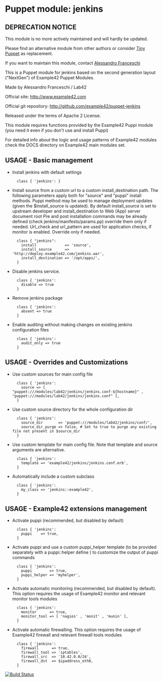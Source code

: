 # Puppet module: jenkins

## DEPRECATION NOTICE
This module is no more actively maintained and will hardly be updated.

Please find an alternative module from other authors or consider [Tiny Puppet](https://github.com/example42/puppet-tp) as replacement.

If you want to maintain this module, contact [Alessandro Franceschi](https://github.com/alvagante)


This is a Puppet module for jenkins based on the second generation layout ("NextGen") of Example42 Puppet Modules.

Made by Alessandro Franceschi / Lab42

Official site: http://www.example42.com

Official git repository: http://github.com/example42/puppet-jenkins

Released under the terms of Apache 2 License.

This module requires functions provided by the Example42 Puppi module (you need it even if you don't use and install Puppi)

For detailed info about the logic and usage patterns of Example42 modules check the DOCS directory on Example42 main modules set.

## USAGE - Basic management

* Install jenkins with default settings

        class { 'jenkins': }

* Install source from a custom url to a custom install_destination path.
  The following parameters apply both for "source" and "puppi" install methods.
  Puppi method may be used to manage deployment updates (given the $install_source is updated).
  By default install_source is set to upstream developer and install_destination to Web (App) server document root
  Pre and post installation commands may be already defined (check jenkins/manifests/params.pp) override them only if needed.
  Url_check and url_pattern are used for application checks, if monitor is enabled. Override only if needed.

        class { "jenkins":
          install             => 'source',
          install_source      => 'http://deploy.example42.com/jenkins.war',
          install_destination => '/opt/apps/',
        }

* Disable jenkins service.

        class { 'jenkins':
          disable => true
        }

* Remove jenkins package

        class { 'jenkins':
          absent => true
        }

* Enable auditing without making changes on existing jenkins configuration files

        class { 'jenkins':
          audit_only => true
        }


## USAGE - Overrides and Customizations
* Use custom sources for main config file 

        class { 'jenkins':
          source => [ "puppet:///modules/lab42/jenkins/jenkins.conf-${hostname}" , "puppet:///modules/lab42/jenkins/jenkins.conf" ], 
        }


* Use custom source directory for the whole configuration dir

        class { 'jenkins':
          source_dir       => 'puppet:///modules/lab42/jenkins/conf/',
          source_dir_purge => false, # Set to true to purge any existing file not present in $source_dir
        }

* Use custom template for main config file. Note that template and source arguments are alternative. 

        class { 'jenkins':
          template => 'example42/jenkins/jenkins.conf.erb',
        }

* Automatically include a custom subclass

        class { 'jenkins':
          my_class => 'jenkins::example42',
        }


## USAGE - Example42 extensions management 
* Activate puppi (recommended, but disabled by default)

        class { 'jenkins':
          puppi    => true,
        }

* Activate puppi and use a custom puppi_helper template (to be provided separately with a puppi::helper define ) to customize the output of puppi commands 

        class { 'jenkins':
          puppi        => true,
          puppi_helper => 'myhelper', 
        }

* Activate automatic monitoring (recommended, but disabled by default). This option requires the usage of Example42 monitor and relevant monitor tools modules

        class { 'jenkins':
          monitor      => true,
          monitor_tool => [ 'nagios' , 'monit' , 'munin' ],
        }

* Activate automatic firewalling. This option requires the usage of Example42 firewall and relevant firewall tools modules

        class { 'jenkins':       
          firewall      => true,
          firewall_tool => 'iptables',
          firewall_src  => '10.42.0.0/24',
          firewall_dst  => $ipaddress_eth0,
        }


[![Build Status](https://travis-ci.org/example42/puppet-jenkins.png?branch=master)](https://travis-ci.org/example42/puppet-jenkins)
